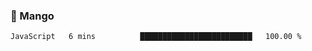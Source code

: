 ### 🥭 Mango

<!--START_SECTION:waka-->

```txt
JavaScript   6 mins          █████████████████████████   100.00 %
```

<!--END_SECTION:waka-->
